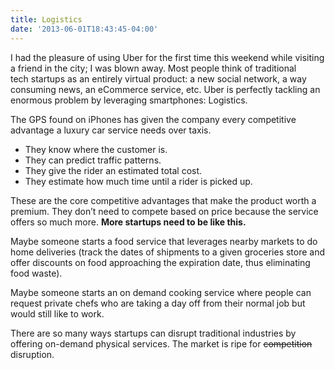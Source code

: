 ```yaml
---
title: Logistics
date: '2013-06-01T18:43:45-04:00'
---
```

I had the pleasure of using Uber for the first time this weekend while visiting a friend in the city; I was blown away. Most people think of traditional tech startups as an entirely virtual product: a new social network, a way consuming news, an eCommerce service, etc. Uber is perfectly tackling an enormous problem by leveraging smartphones: Logistics.

The GPS found on iPhones has given the company every competitive advantage a luxury car service needs over taxis.
* They know where the customer is.
* They can predict traffic patterns.
* They give the rider an estimated total cost.
* They estimate how much time until a rider is picked up.

These are the core competitive advantages that make the product worth a premium. They don’t need to compete based on price because the service offers so much more. **More startups need to be like this.**

Maybe someone starts a food service that leverages nearby markets to do home deliveries (track the dates of shipments to a given groceries store and offer discounts on food approaching the expiration date, thus eliminating food waste).

Maybe someone starts an on demand cooking service where people can request private chefs who are taking a day off from their normal job but would still like to work.

There are so many ways startups can disrupt traditional industries by offering on-demand physical services. The market is ripe for <span style='text-decoration: line-through;'>competition</span> disruption. 
